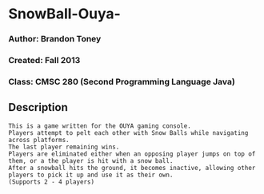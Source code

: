# SnowBall-Ouya-
### Author: Brandon Toney
### Created: Fall 2013
### Class: CMSC 280 (Second Programming Language Java)

## Description
    This is a game written for the OUYA gaming console. 
	Players attempt to pelt each other with Snow Balls while navigating across platforms.
    The last player remaining wins.
	Players are eliminated either when an opposing player jumps on top of them, or a the player is hit with a snow ball.
	After a snowball hits the ground, it becomes inactive, allowing other players to pick it up and use it as their own.
	(Supports 2 - 4 players)	

